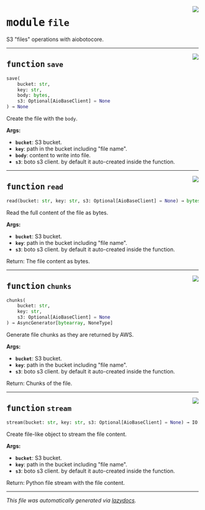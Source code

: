 <!-- markdownlint-disable -->

<a href="https://github.com/andgineer/aios3/blob/master/src/aios3/file.py#L0"><img align="right" style="float:right;" src="https://img.shields.io/badge/-source-cccccc?style=flat-square"></a>

# <kbd>module</kbd> `file`
S3 "files" operations with aiobotocore.


---

<a href="https://github.com/andgineer/aios3/blob/master/src/aios3/file.py#L11"><img align="right" style="float:right;" src="https://img.shields.io/badge/-source-cccccc?style=flat-square"></a>

## <kbd>function</kbd> `save`

```python
save(
    bucket: str,
    key: str,
    body: bytes,
    s3: Optional[AioBaseClient] = None
) → None
```

Create the file with the `body`.



**Args:**

 - <b>`bucket`</b>:  S3 bucket.
 - <b>`key`</b>:  path in the bucket including "file name".
 - <b>`body`</b>:  content to write into file.
 - <b>`s3`</b>:  boto s3 client. by default it auto-created inside the function.


---

<a href="https://github.com/andgineer/aios3/blob/master/src/aios3/file.py#L29"><img align="right" style="float:right;" src="https://img.shields.io/badge/-source-cccccc?style=flat-square"></a>

## <kbd>function</kbd> `read`

```python
read(bucket: str, key: str, s3: Optional[AioBaseClient] = None) → bytes
```

Read the full content of the file as bytes.



**Args:**

 - <b>`bucket`</b>:  S3 bucket.
 - <b>`key`</b>:  path in the bucket including "file name".
 - <b>`s3`</b>:  boto s3 client. by default it auto-created inside the function.

Return: The file content as bytes.


---

<a href="https://github.com/andgineer/aios3/blob/master/src/aios3/file.py#L45"><img align="right" style="float:right;" src="https://img.shields.io/badge/-source-cccccc?style=flat-square"></a>

## <kbd>function</kbd> `chunks`

```python
chunks(
    bucket: str,
    key: str,
    s3: Optional[AioBaseClient] = None
) → AsyncGenerator[bytearray, NoneType]
```

Generate file chunks as they are returned by AWS.



**Args:**

 - <b>`bucket`</b>:  S3 bucket.
 - <b>`key`</b>:  path in the bucket including "file name".
 - <b>`s3`</b>:  boto s3 client. by default it auto-created inside the function.

Return: Chunks of the file.


---

<a href="https://github.com/andgineer/aios3/blob/master/src/aios3/file.py#L76"><img align="right" style="float:right;" src="https://img.shields.io/badge/-source-cccccc?style=flat-square"></a>

## <kbd>function</kbd> `stream`

```python
stream(bucket: str, key: str, s3: Optional[AioBaseClient] = None) → IO[bytes]
```

Create file-like object to stream the file content.



**Args:**

 - <b>`bucket`</b>:  S3 bucket.
 - <b>`key`</b>:  path in the bucket including "file name".
 - <b>`s3`</b>:  boto s3 client. by default it auto-created inside the function.

Return: Python file stream with the file content.




---

_This file was automatically generated via [lazydocs](https://github.com/ml-tooling/lazydocs)._
